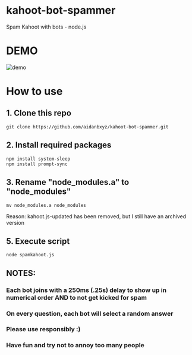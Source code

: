 # kahoot-bot-spammer  
 Spam Kahoot with bots - node.js  
 
# DEMO  
 ![demo](https://github.com/aidanbxyz/kahoot-bot-spammer/blob/master/demo.gif?raw=true)

# How to use  
 ## 1. Clone this repo  
 `git clone https://github.com/aidanbxyz/kahoot-bot-spammer.git`  
 ## 2. Install required packages
 ```
 npm install system-sleep
 npm install prompt-sync
 ```
 ## 3. Rename "node_modules.a" to "node_modules"
 ```
 mv node_modules.a node_modules
 ```
 Reason: kahoot.js-updated has been removed, but I still have an archived version
## 5. Execute script
 `node spamkahoot.js`  

 ## NOTES:
 ### Each bot joins with a 250ms (.25s) delay to show up in numerical order AND to not get kicked for spam  
 ### On every question, each bot will select a random answer
 ### Please use responsibly :)  
 ### Have fun and try not to annoy too many people  
